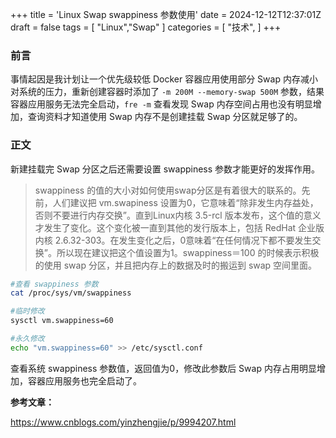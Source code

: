 +++
title = 'Linux Swap swappiness 参数使用'
date = 2024-12-12T12:37:01Z
draft = false
tags = [
    "Linux","Swap"
]
categories = [
    "技术",
]
+++
### 前言

事情起因是我计划让一个优先级较低 Docker 容器应用使用部分 Swap 内存减小对系统的压力，重新创建容器时添加了 `-m 200M --memory-swap 500M` 参数，结果容器应用服务无法完全启动，`fre -m` 查看发现 Swap 内存空间占用也没有明显增加，查询资料才知道使用 Swap 内存不是创建挂载 Swap 分区就足够了的。

### 正文

新建挂载完 Swap 分区之后还需要设置 swappiness 参数才能更好的发挥作用。

> swappiness 的值的大小对如何使用swap分区是有着很大的联系的。先前，人们建议把 vm.swapiness 设置为0，它意味着“除非发生内存益处，否则不要进行内存交换”。直到Linux内核 3.5-rcl 版本发布，这个值的意义才发生了变化。这个变化被一直到其他的发行版本上，包括 RedHat 企业版内核 2.6.32-303。在发生变化之后，0意味着“在任何情况下都不要发生交换”。所以现在建议把这个值设置为1。swappiness＝100 的时候表示积极的使用 swap 分区，并且把内存上的数据及时的搬运到 swap 空间里面。

```bash
#查看 swappiness 参数
cat /proc/sys/vm/swappiness

#临时修改
sysctl vm.swappiness=60

#永久修改
echo "vm.swappiness=60" >> /etc/sysctl.conf
```

查看系统 swappiness 参数值，返回值为0，修改此参数后 Swap 内存占用明显增加，容器应用服务也完全启动了。

**参考文章：**

https://www.cnblogs.com/yinzhengjie/p/9994207.html